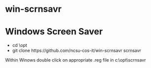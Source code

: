# win-scrnsavr
Windows Screen Saver
====================
<ul>
<li>cd \opt</li>
<li>git clone https://github.com/ncsu-cos-it/win-scrnsavr scrnsavr</li>
</ul>
Within Winows double click on appropriate .reg file in c:\opt\scrnsavr
